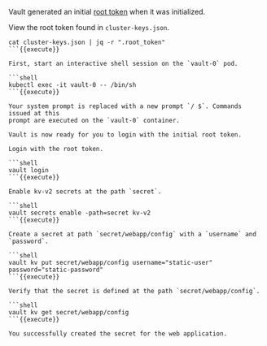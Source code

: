 Vault generated an initial [root
token](https://www.vaultproject.io/docs/concepts/tokens.html#root-tokens) when
it was initialized.

View the root token found in `cluster-keys.json`.

```shell
cat cluster-keys.json | jq -r ".root_token"
```{{execute}}

First, start an interactive shell session on the `vault-0` pod.

```shell
kubectl exec -it vault-0 -- /bin/sh
```{{execute}}

Your system prompt is replaced with a new prompt `/ $`. Commands issued at this
prompt are executed on the `vault-0` container.

Vault is now ready for you to login with the initial root token.

Login with the root token.

```shell
vault login
```{{execute}}

Enable kv-v2 secrets at the path `secret`.

```shell
vault secrets enable -path=secret kv-v2
```{{execute}}

Create a secret at path `secret/webapp/config` with a `username` and `password`.

```shell
vault kv put secret/webapp/config username="static-user" password="static-password"
```{{execute}}

Verify that the secret is defined at the path `secret/webapp/config`.

```shell
vault kv get secret/webapp/config
```{{execute}}

You successfully created the secret for the web application.
